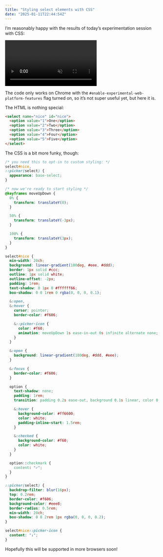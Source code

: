 ```yaml
---
title: "Styling select elements with CSS"
date: "2025-01-11T22:44:54Z"
---
```

I’m reasonably happy with the results of today’s experimentation session with CSS:

<video src="https://github.com/user-attachments/assets/cb24f49d-4df2-4305-8825-38113180f093" autoplay loop muted></video>

The code only works on Chrome with the `#enable-experimental-web-platform-features` flag turned on, so it’s not super useful yet, but here it is.

The HTML is nothing special:

```html
<select name="nice" id="nice">
  <option value="1">One</option>
  <option value="2">Two</option>
  <option value="3">Three</option>
  <option value="4">Four</option>
  <option value="5">Five</option>
</select>
```

The CSS is a bit more funky, though:

```css
/* you need this to opt-in to custom styling: */
select#nice,
::picker(select) {
  appearance: base-select;
}

/* now we're ready to start styling */
@keyframes moveUpDown {
  0% {
    transform: translateY(0);
  }

  50% {
    transform: translateY(-3px);
  }

  100% {
    transform: translateY(3px);
  }
}

select#nice {
  min-width: 20ch;
  background: linear-gradient(180deg, #eee, #ddd);
  border: 1px solid #ccc;
  outline: 1px solid white;
  outline-offset: -2px;
  padding: 1rem;
  text-shadow: 0 1px 0 #ffffff66;
  box-shadow: 0 0 1rem 0 rgba(0, 0, 0, 0.1);

  &:open,
  &:hover {
    cursor: pointer;
    border-color: #f606;

    &::picker-icon {
      color: #f60;
      animation: moveUpDown 1s ease-in-out 0s infinite alternate none;
    }
  }

  &:open {
    background: linear-gradient(180deg, #ddd, #eee);
  }

  &:focus {
    border-color: #f606;
  }

  option {
    text-shadow: none;
    padding: 1rem;
    transition: padding 0.2s ease-out, background 0.1s linear, color 0.1s linear;

    &:hover {
      background-color: #ff6600;
      color: white;
      padding-inline-start: 1.5rem;
    }

    &:checked {
      background-color: #f60;
      color: white;
    }
  }

  option::checkmark {
    content: "✓";
  }
}

::picker(select) {
  backdrop-filter: blur(16px);
  top: 0.2rem;
  border-color: #f606;
  background-color: #eee8;
  border-radius: 0.5rem;
  min-width: 20ch;
  box-shadow: 0 0 2rem 1px rgba(0, 0, 0, 0.2);
}

select#nice::picker-icon {
  content: "↓";
}
```

Hopefully this will be supported in more browsers soon!
